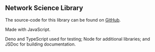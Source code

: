 ## Network Science Library
The source-code for this library can be found on [GitHub](https://github.com/rodigu/capstone).

Made with JavaScript.

Deno and TypeScript used for testing; Node for additional libraries; and JSDoc for building documentation.
